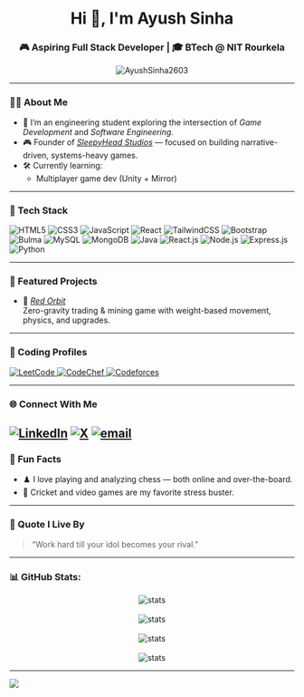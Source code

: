 <h1 align="center">Hi 👋, I'm Ayush Sinha</h1>
<h3 align="center">🎮 Aspiring Full Stack Developer | 🎓 BTech @ NIT Rourkela</h3>

<p align="center">
  <img src="https://komarev.com/ghpvc/?username=AyushSinha2603&label=Profile%20views&color=0e75b6&style=flat" alt="AyushSinha2603" />
</p>

---

### 👨‍💻 About Me

- 🧠 I’m an engineering student exploring the intersection of *Game Development* and *Software Engineering*.
- 🎮 Founder of [*SleepyHead Studios*](https://sleepyheadgame.itch.io/) — focused on building narrative-driven, systems-heavy games.
- 🛠️ Currently learning:
  - Multiplayer game dev (Unity + Mirror)

---

### 🚀 Tech Stack

![HTML5](https://img.shields.io/badge/html5-%23E34F26.svg?style=for-the-badge&logo=html5&logoColor=white) ![CSS3](https://img.shields.io/badge/css3-%231572B6.svg?style=for-the-badge&logo=css3&logoColor=white) ![JavaScript](https://img.shields.io/badge/javascript-%23323330.svg?style=for-the-badge&logo=javascript&logoColor=%23F7DF1E) ![React](https://img.shields.io/badge/react-%2320232a.svg?style=for-the-badge&logo=react&logoColor=%2361DAFB) ![TailwindCSS](https://img.shields.io/badge/tailwindcss-%2338B2AC.svg?style=for-the-badge&logo=tailwind-css&logoColor=white) ![Bootstrap](https://img.shields.io/badge/bootstrap-%238511FA.svg?style=for-the-badge&logo=bootstrap&logoColor=white) ![Bulma](https://img.shields.io/badge/bulma-00D0B1?style=for-the-badge&logo=bulma&logoColor=white) ![MySQL](https://img.shields.io/badge/mysql-4479A1.svg?style=for-the-badge&logo=mysql&logoColor=white) ![MongoDB](https://img.shields.io/badge/MongoDB-%234ea94b.svg?style=for-the-badge&logo=mongodb&logoColor=white) ![Java](https://img.shields.io/badge/java-%23ED8B00.svg?style=for-the-badge&logo=openjdk&logoColor=white) ![React.js](https://img.shields.io/badge/React-%2361DAFB.svg?style=for-the-badge&logo=React&logoColor=white) ![Node.js](https://img.shields.io/badge/Node.js-%23339933.svg?style=for-the-badge&logo=Node.js&logoColor=white) ![Express.js](https://img.shields.io/badge/Express.js-%23000000.svg?style=for-the-badge&logo=Express&logoColor=white) ![Python](https://img.shields.io/badge/Python-%233776AB.svg?style=for-the-badge&logo=Python&logoColor=white) 

---

### 🌟 Featured Projects

- 🌌 [*Red Orbit*](https://sleepyheadstudios.itch.io/red-orbit-10)  
  Zero-gravity trading & mining game with weight-based movement, physics, and upgrades.

---

### 🔗 Coding Profiles

<p align="left">
  <a href="https://leetcode.com/u/SorcererCodes/" target="_blank">
    <img alt="LeetCode" src="https://img.shields.io/badge/LeetCode-FFA116?style=for-the-badge&logo=LeetCode&logoColor=white"/>
  </a>
  <a href="https://www.codechef.com/users/rufee" target="_blank">
    <img alt="CodeChef" src="https://img.shields.io/badge/CodeChef-5B4638?style=for-the-badge&logo=CodeChef&logoColor=white"/>
  </a>
  <a href="https://codeforces.com/profile/ayushcodes26" target="_blank">
    <img alt="Codeforces" src="https://img.shields.io/badge/Codeforces-F44336?style=for-the-badge&logo=Codeforces&logoColor=white"/>
  </a>
</p>

---

### 🌐 Connect With Me

[![LinkedIn](https://img.shields.io/badge/LinkedIn-%230077B5.svg?logo=linkedin&logoColor=white)](https://linkedin.com/in/ayush-sinha-70046a319) [![X](https://img.shields.io/badge/X-black.svg?logo=X&logoColor=white)](https://x.com/AyushSInha026) [![email](https://img.shields.io/badge/Email-D14836?logo=gmail&logoColor=white)](mailto:ayushcodes26@gmail.com) 
---

### 🎨 Fun Facts

- ♟️ I love playing and analyzing chess — both online and over-the-board.
- 🏏 Cricket and video games are my favorite stress buster.

---

### 💬 Quote I Live By

> “Work hard till your idol becomes your rival.”

---

### 📊 GitHub Stats:
<p align="center">
  <img src="https://github-readme-stats.vercel.app/api?username=AyushSinha2603&show_icons=true&theme=github_dark&hide=issues" alt="stats" />
  <br/><br/>
  <img src="https://github-readme-streak-stats.herokuapp.com/?user=AyushSinha2603&show_icons=true&theme=github_dark&hide_border=false" alt="stats" />
  <br/><br/>
  <img src="https://github-contributor-stats.vercel.app/api?username=AyushSinha2603&limit=5&theme=github_dark&combine_all_yearly_contributions=true" alt="stats" />
  <br/><br/>
  <img src="https://github-readme-stats.vercel.app/api/top-langs/?username=AyushSinha2603&show_icons=true&theme=github_dark&no-frame=false&no-bg=true&margin-w=4&hide_border=false&include_all_commits=false&count_private=false&layout=compact" alt="stats" />
</p>

---
[![](https://visitcount.itsvg.in/api?id=AyushSinha2603&icon=9&color=7)](https://visitcount.itsvg.in)
